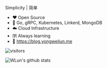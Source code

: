 Simplicity | 简单
- ❤️ Open Source
- 💪 Go, gRPC, Kubernetes, Linkerd, MongoDB
- ☁️ Cloud Infrastructure
- ㈻ Always learning
- 📒 https://blog.yongweilun.me

![visitors](https://visitor-badge.glitch.me/badge?page_id=WLun001.visitor-badge)

![WLun's github stats](https://github-readme-stats.vercel.app/api?username=WLun001&show_icons=true&theme=vue)
